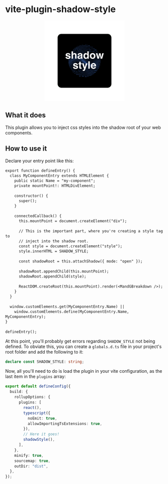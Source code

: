 # vite-plugin-shadow-style

<p align="center">
  <img src="logo.png" height="256" width="256" />
</p>

## What it does
This plugin allows you to inject css styles into the shadow root of your web
components.


## How to use it
Declare your entry point like this:

```tsx
export function defineEntry() {
  class MyComponentEntry extends HTMLElement {
    public static Name = "my-component";
    private mountPoint!: HTMLDivElement;

    constructor() {
      super();
    }

    connectedCallback() {
      this.mountPoint = document.createElement("div");

      // This is the important part, where you're creating a style tag to
      // inject into the shadow root.
      const style = document.createElement("style");
      style.innerHTML = SHADOW_STYLE;

      const shadowRoot = this.attachShadow({ mode: "open" });

      shadowRoot.appendChild(this.mountPoint);
      shadowRoot.appendChild(style);

      ReactDOM.createRoot(this.mountPoint).render(<MandGBreakdown />);
    }
  }

  window.customElements.get(MyComponentEntry.Name) ||
    window.customElements.define(MyComponentEntry.Name, MyComponentEntry);
}

defineEntry();
```


At this point, you'll probably get errors regarding `SHADOW_STYLE` not being 
defined. To obviate this, you can create a `globals.d.ts` file in your project's
root folder and add the following to it:

```ts
declare const SHADOW_STYLE: string;
```


Now, all you'll need to do is load the plugin in your vite configuration, as the
last item in the `plugins` array:

```ts
export default defineConfig({
  build: {
    rollupOptions: {
      plugins: [
        react(),
        typescript({
          noEmit: true,
          allowImportingTsExtensions: true,
        }),
        // Here it goes!
        shadowStyle(),
      ],
    },
    minify: true,
    sourcemap: true,
    outDir: "dist",
  },
});
```
